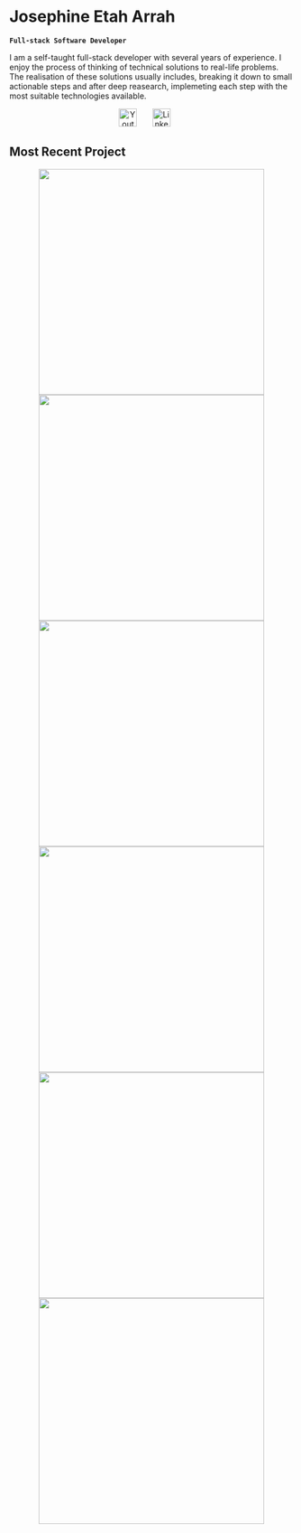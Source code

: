 # Josephine Etah Arrah

**`Full-stack Software Developer`**

I am a self-taught full-stack developer with several years of experience. I enjoy the process of thinking of technical solutions to real-life problems. The realisation of these solutions usually includes, breaking it down to small actionable steps and after deep reasearch, implemeting each step with the most suitable technologies available.

<!-- Social media icons -->
<p align="center">
  <a href="https://www.youtube.com/@arrahetah2123"><img width="32px" alt="Youtube" title="Youtube" src="https://i.imgur.com/qiXu7b2.png"/></a>
  &#8287;&#8287;&#8287;&#8287;&#8287;
  <a href="https://www.linkedin.com/in/arrah-josephine-522879103/?msgControlName=view_message_button&msgConversationId=2-ZjFkN2RmZWEtZjRmNy00NTcxLWI2ZGItMjU1MTAzZTRiNDU0XzAxMg%3D%3D&msgOverlay=true"><img width="32px" alt="LinkedIn" title="LinkedIn" src="https://i.imgur.com/yRpa1dQ.png"/></a>
  &#8287;&#8287;&#8287;&#8287;&#8287;
</p>

## Most Recent Project

<p align='center'>
<a href="https://accountability-tribe.vercel.app/">
<img  width="400px" src="https://res.cloudinary.com/dlgisfrgl/image/upload/v1723371569/home-logged-out_jbg8mp.png"/>
</a>
<a href="https://accountability-tribe.vercel.app/">
<img  width="400px" src="https://res.cloudinary.com/dlgisfrgl/image/upload/v1723371596/home-logged-in_k3v4tq.png"/>
</a>

<a href="https://accountability-tribe.vercel.app/create-session">
<img width="400px" src="https://res.cloudinary.com/dlgisfrgl/image/upload/v1723371577/create-session_xzomia.png"/>
</a>
<a href="https://accountability-tribe.vercel.app/create-task">
<img width="400px" src="https://res.cloudinary.com/dlgisfrgl/image/upload/v1723371580/create-task_xemaxc.png"/>
</a>
<a href="https://accountability-tribe.vercel.app/sessions?page=1&filter=ended">
<img width="400px" src="https://res.cloudinary.com/dlgisfrgl/image/upload/v1723371588/all-sessions_k7raa2.png"/>
</a>
<a href="https://accountability-tribe.vercel.app/tribes">
<img  width="400px" src="https://res.cloudinary.com/dlgisfrgl/image/upload/v1723371577/all-tribes_j7y4jp.png"/>
</a>
</p>

<!--
**EtahJo/EtahJo** is a ✨ _special_ ✨ repository because its `README.md` (this file) appears on your GitHub profile.

Here are some ideas to get you started:

- 🔭 I’m currently working on ...
- 🌱 I’m currently learning ...
- 👯 I’m looking to collaborate on ...
- 🤔 I’m looking for help with ...
- 💬 Ask me about ...
- 📫 How to reach me: ...
- 😄 Pronouns: ...
- ⚡ Fun fact: ...
-->
